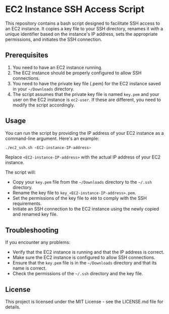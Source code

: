 # EC2 Instance SSH Access Script

This repository contains a bash script designed to facilitate SSH access to an EC2 instance. It copies a key file to your SSH directory, renames it with a unique identifier based on the instance's IP address, sets the appropriate permissions, and initiates the SSH connection.

## Prerequisites

1. You need to have an EC2 instance running.
2. The EC2 instance should be properly configured to allow SSH connections.
3. You need to have the private key file (.pem) for the EC2 instance saved in your `~/Downloads` directory.
4. The script assumes that the private key file is named `key.pem` and your user on the EC2 instance is `ec2-user`. If these are different, you need to modify the script accordingly.

## Usage

You can run the script by providing the IP address of your EC2 instance as a command-line argument. Here's an example:

```bash
./ec2_ssh.sh <EC2-instance-IP-address>
```

Replace `<EC2-instance-IP-address>` with the actual IP address of your EC2 instance.

The script will:

- Copy your `key.pem` file from the `~/Downloads` directory to the `~/.ssh` directory.
- Rename the key file to `key_<EC2-instance-IP-address>.pem`.
- Set the permissions of the key file to `400` to comply with the SSH requirements.
- Initiate an SSH connection to the EC2 instance using the newly copied and renamed key file.

## Troubleshooting

If you encounter any problems:

- Verify that the EC2 instance is running and that the IP address is correct.
- Make sure the EC2 instance is configured to allow SSH connections.
- Ensure that the `key.pem` file is in the `~/Downloads` directory and that its name is correct.
- Check the permissions of the `~/.ssh` directory and the key file.

## License

This project is licensed under the MIT License - see the LICENSE.md file for details.